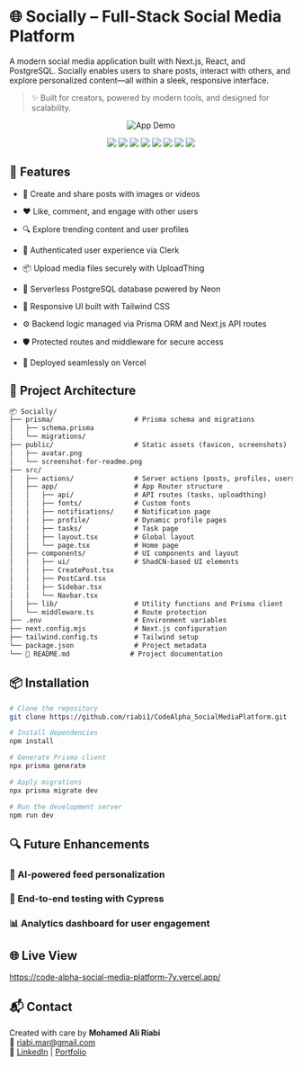 
# 🌐 Socially – Full-Stack Social Media Platform


A modern social media application built with Next.js, React, and PostgreSQL. Socially enables users to share posts, interact with others, and explore personalized content—all within a sleek, responsive interface.
> ✨ Built for creators, powered by modern tools, and designed for scalability.
<p align="center">
  <img src="https://media2.giphy.com/media/v1.Y2lkPTc5MGI3NjExcXNnd3Q2cmF5MDlqMmVkNWxlNWZjNzdsd3JxdjJsb3B0MnY5bTlrZiZlcD12MV9pbnRlcm5hbF9naWZfYnlfaWQmY3Q9Zw/FU4hwVczzPvnRgowCP/giphy.gif" alt="App Demo" />
</p>

<p align="center"> <!-- Core Tech --> <img src="https://img.shields.io/badge/Next.js-000000?style=for-the-badge&logo=next.js&logoColor=white" /> <img src="https://img.shields.io/badge/React-20232A?style=for-the-badge&logo=react&logoColor=61DAFB" /> <img src="https://img.shields.io/badge/Tailwind_CSS-38B2AC?style=for-the-badge&logo=tailwind-css&logoColor=white" /> <img src="https://img.shields.io/badge/Prisma-2D3748?style=for-the-badge&logo=prisma&logoColor=white" /> <img src="https://img.shields.io/badge/Neon-00BFFF?style=for-the-badge&logo=postgresql&logoColor=white" /> <img src="https://img.shields.io/badge/Clerk-3B82F6?style=for-the-badge&logo=clerk&logoColor=white" /> <img src="https://img.shields.io/badge/UploadThing-10B981?style=for-the-badge&logo=data&logoColor=white" /> <img src="https://img.shields.io/badge/Vercel-000000?style=for-the-badge&logo=vercel&logoColor=white" /> </p>

## 🚀 Features

- 📝 Create and share posts with images or videos


- ❤️ Like, comment, and engage with other users

- 🔍 Explore trending content and user profiles
  
- 👤 Authenticated user experience via Clerk


- 📦 Upload media files securely with UploadThing


- 🧠 Serverless PostgreSQL database powered by Neon

- 🎨 Responsive UI built with Tailwind CSS
  
- ⚙️ Backend logic managed via Prisma ORM and Next.js API routes
  
- 🛡️ Protected routes and middleware for secure access
  
- 🚀 Deployed seamlessly on Vercel
## 🧱 Project Architecture

```txt
📦 Socially/
├── prisma/                    # Prisma schema and migrations
│   ├── schema.prisma
│   └── migrations/
├── public/                    # Static assets (favicon, screenshots)
│   ├── avatar.png
│   └── screenshot-for-readme.png
├── src/
│   ├── actions/               # Server actions (posts, profiles, users)
│   ├── app/                   # App Router structure
│   │   ├── api/               # API routes (tasks, uploadthing)
│   │   ├── fonts/             # Custom fonts
│   │   ├── notifications/     # Notification page
│   │   ├── profile/           # Dynamic profile pages
│   │   ├── tasks/             # Task page
│   │   ├── layout.tsx         # Global layout
│   │   └── page.tsx           # Home page
│   ├── components/            # UI components and layout
│   │   ├── ui/                # ShadCN-based UI elements
│   │   ├── CreatePost.tsx
│   │   ├── PostCard.tsx
│   │   ├── Sidebar.tsx
│   │   └── Navbar.tsx
│   ├── lib/                   # Utility functions and Prisma client
│   └── middleware.ts          # Route protection
├── .env                       # Environment variables
├── next.config.mjs            # Next.js configuration
├── tailwind.config.ts         # Tailwind setup
└── package.json               # Project metadata
└── 📖 README.md               # Project documentation
```


## 📦 Installation

```bash
# Clone the repository
git clone https://github.com/riabi1/CodeAlpha_SocialMediaPlatform.git

# Install dependencies
npm install

# Generate Prisma client
npx prisma generate

# Apply migrations
npx prisma migrate dev

# Run the development server
npm run dev

```

## 🔍 Future Enhancements
### 🧠 AI-powered feed personalization

### 🧪 End-to-end testing with Cypress
  
### 📊 Analytics dashboard for user engagement


## 🌐 Live View
https://code-alpha-social-media-platform-7y.vercel.app/

## 📬 Contact

Created with care by **Mohamed Ali Riabi**  
📧 [riabi.mar@gmail.com](mailto:riabi.mar@gmail.com)  
🔗 [LinkedIn](https://www.linkedin.com/in/mohamedaliriabi/) | [Portfolio](https://flowcv.me/mohamed-ali-riabi)
